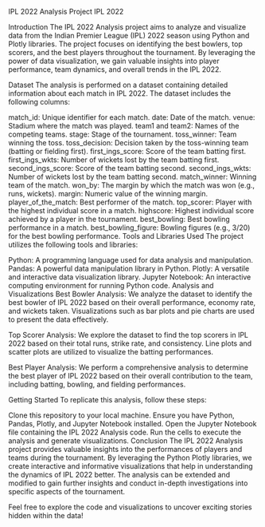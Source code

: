 IPL 2022 Analysis Project
IPL 2022

Introduction
The IPL 2022 Analysis project aims to analyze and visualize data from the Indian Premier League (IPL) 2022 season using Python and Plotly libraries. The project focuses on identifying the best bowlers, top scorers, and the best players throughout the tournament. By leveraging the power of data visualization, we gain valuable insights into player performance, team dynamics, and overall trends in the IPL 2022.

Dataset
The analysis is performed on a dataset containing detailed information about each match in IPL 2022. The dataset includes the following columns:

match_id: Unique identifier for each match.
date: Date of the match.
venue: Stadium where the match was played.
team1 and team2: Names of the competing teams.
stage: Stage of the tournament.
toss_winner: Team winning the toss.
toss_decision: Decision taken by the toss-winning team (batting or fielding first).
first_ings_score: Score of the team batting first.
first_ings_wkts: Number of wickets lost by the team batting first.
second_ings_score: Score of the team batting second.
second_ings_wkts: Number of wickets lost by the team batting second.
match_winner: Winning team of the match.
won_by: The margin by which the match was won (e.g., runs, wickets).
margin: Numeric value of the winning margin.
player_of_the_match: Best performer of the match.
top_scorer: Player with the highest individual score in a match.
highscore: Highest individual score achieved by a player in the tournament.
best_bowling: Best bowling performance in a match.
best_bowling_figure: Bowling figures (e.g., 3/20) for the best bowling performance.
Tools and Libraries Used
The project utilizes the following tools and libraries:

Python: A programming language used for data analysis and manipulation.
Pandas: A powerful data manipulation library in Python.
Plotly: A versatile and interactive data visualization library.
Jupyter Notebook: An interactive computing environment for running Python code.
Analysis and Visualizations
Best Bowler Analysis: We analyze the dataset to identify the best bowler of IPL 2022 based on their overall performance, economy rate, and wickets taken. Visualizations such as bar plots and pie charts are used to present the data effectively.

Top Scorer Analysis: We explore the dataset to find the top scorers in IPL 2022 based on their total runs, strike rate, and consistency. Line plots and scatter plots are utilized to visualize the batting performances.

Best Player Analysis: We perform a comprehensive analysis to determine the best player of IPL 2022 based on their overall contribution to the team, including batting, bowling, and fielding performances.

Getting Started
To replicate this analysis, follow these steps:

Clone this repository to your local machine.
Ensure you have Python, Pandas, Plotly, and Jupyter Notebook installed.
Open the Jupyter Notebook file containing the IPL 2022 Analysis code.
Run the cells to execute the analysis and generate visualizations.
Conclusion
The IPL 2022 Analysis project provides valuable insights into the performances of players and teams during the tournament. By leveraging the Python Plotly libraries, we create interactive and informative visualizations that help in understanding the dynamics of IPL 2022 better. The analysis can be extended and modified to gain further insights and conduct in-depth investigations into specific aspects of the tournament.

Feel free to explore the code and visualizations to uncover exciting stories hidden within the data!





